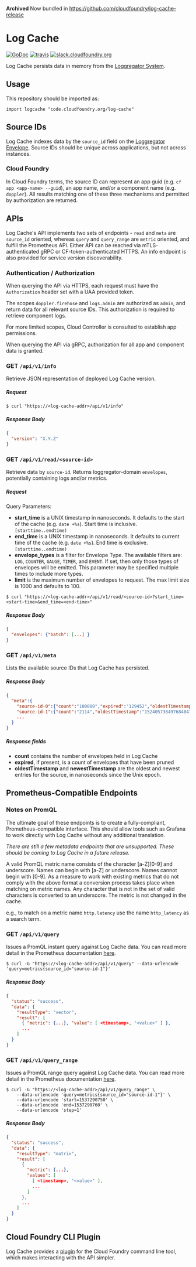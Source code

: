 **Archived** Now bundled in https://github.com/cloudfoundry/log-cache-release

Log Cache
=========
[![GoDoc][go-doc-badge]][go-doc] [![travis][travis-badge]][travis] [![slack.cloudfoundry.org][slack-badge]][log-cache-slack]


Log Cache persists data in memory from the [Loggregator System][loggregator].

## Usage

This repository should be imported as:

`import logcache "code.cloudfoundry.org/log-cache"`

## Source IDs

Log Cache indexes data by the `source_id` field on the [Loggregator Envelope][loggregator_v2].
Source IDs should be unique across applications, but not across instances.

### Cloud Foundry

In Cloud Foundry terms, the source ID can represent an app guid (e.g. `cf app
<app-name> --guid`), an app name, and/or a component name (e.g. `doppler`).
All results matching one of these three mechanisms and permitted by
authorization are returned.

## APIs

Log Cache's API implements two sets of endpoints - `read` and `meta` are
`source_id` oriented, whereas `query` and `query_range` are `metric` oriented,
and fulfill the Prometheus API. Either API can be reached via mTLS-authenticated
gRPC or CF-token-authenticated HTTPS. An info endpoint is also provided for
service version discoverability.

### Authentication / Authorization

When querying the API via HTTPS, each request must have the `Authorization`
header set with a UAA provided token.

The scopes `doppler.firehose` and `logs.admin` are authorized as `admin`, and
return data for all relevant source IDs. This authorization is required to
retrieve component logs.

For more limited scopes, Cloud Controller is consulted to establish app
permissions.

When querying the API via gRPC, authorization for all app and component data
is granted.

### **GET** `/api/v1/info`

Retrieve JSON representation of deployed Log Cache version.

##### Request

```shell
$ curl "https://<log-cache-addr>/api/v1/info"
```

##### Response Body

```json
{
  "version": "X.Y.Z"
}
```

###

### **GET** `/api/v1/read/<source-id>`

Retrieve data by `source-id`. Returns loggregator-domain `envelopes`,
potentially containing logs and/or metrics.

##### Request

Query Parameters:

- **start_time** is a UNIX timestamp in nanoseconds. It defaults to the start of the
  cache (e.g. `date +%s`). Start time is inclusive. `[starttime..endtime)`
- **end_time** is a UNIX timestamp in nanoseconds. It defaults to current time of the
  cache (e.g. `date +%s`). End time is exclusive. `[starttime..endtime)`
- **envelope_types** is a filter for Envelope Type. The available filters are:
  `LOG`, `COUNTER`, `GAUGE`, `TIMER`, and `EVENT`. If set, then only those
  types of envelopes will be emitted. This parameter may be specified multiple times
  to include more types.
- **limit** is the maximum number of envelopes to request. The max limit size
  is 1000 and defaults to 100.

```shell
$ curl "https://<log-cache-addr>/api/v1/read/<source-id>?start_time=<start-time>&end_time=<end-time>"
```

##### Response Body

```json
{
  "envelopes": {"batch": [...] }
}
```

### **GET** `/api/v1/meta`

Lists the available source IDs that Log Cache has persisted.

##### Response Body
```json
{
  "meta":{
    "source-id-0":{"count":"100000","expired":"129452","oldestTimestamp":"1524071322998223702","newestTimestamp":"1524081739994226961"},
    "source-id-1":{"count":"2114","oldestTimestamp":"1524057384976840476","newestTimestamp":"1524081729980342902"},
    ...
  }
}
```
##### Response fields
 - **count** contains the number of envelopes held in Log Cache
 - **expired**, if present, is a count of envelopes that have been pruned
 - **oldestTimestamp** and **newestTimestamp** are the oldest and newest
   entries for the source, in nanoseconds since the Unix epoch.


## Prometheus-Compatible Endpoints

### Notes on PromQL
The ultimate goal of these endpoints is to create a fully-compliant,
Prometheus-compatible interface. This should allow tools such as Grafana to
work directly with Log Cache without any additional translation.

_There are still a few metadata endpoints that are unsupported. These should
be coming to Log Cache in a future release._

A valid PromQL metric name consists of the character [a-Z][0-9] and underscore. Names can begin with [a-Z] or underscore. Names cannot begin with [0-9].
As a measure to work with existing metrics that do not comply with the above format a conversion process takes place when matching on metric names.
Any character that is not in the set of valid characters is converted to an underscore.
The metric is not changed in the cache.

e.g., to match on a metric name ``http.latency`` use the name ``http_latency`` as a search term.

### **GET** `/api/v1/query`

Issues a PromQL instant query against Log Cache data. You can read more
detail in the Prometheus documentation [here](https://prometheus.io/docs/prometheus/latest/querying/api/#instant-queries).

```shell
$ curl -G "https://<log-cache-addr>/api/v1/query" --data-urlencode 'query=metrics{source_id="source-id-1"}'
```

##### Response Body
```json
{
  "status": "success",
  "data": {
    "resultType": "vector",
    "result": [
      { "metric": {...}, "value": [ <timestamp>, "<value>" ] },
      ...
    ]
  }
}
```

### **GET** `/api/v1/query_range`

Issues a PromQL range query against Log Cache data. You can read more detail
in the Prometheus documentation [here](https://prometheus.io/docs/prometheus/latest/querying/api/#range-queries).

```shell
$ curl -G "https://<log-cache-addr>/api/v1/query_range" \
    --data-urlencode 'query=metrics{source_id="source-id-1"}' \
    --data-urlencode 'start=1537290750' \
    --data-urlencode 'end=1537290760' \
    --data-urlencode 'step=1'
```

##### Response Body
```json
{
  "status": "success",
  "data": {
    "resultType": "matrix",
    "result": [
      {
        "metric": {...},
        "values": [
          [ <timestamp>, "<value>" ],
          ...
        ]
      },
      ...
    ]
  }
}
```

## Cloud Foundry CLI Plugin

Log Cache provides a [plugin][log-cache-cli] for the Cloud Foundry command
line tool, which makes interacting with the API simpler.

[slack-badge]:              https://slack.cloudfoundry.org/badge.svg
[log-cache-slack]:          https://cloudfoundry.slack.com/archives/log-cache
[log-cache]:                https://code.cloudfoundry.org/log-cache
[go-doc-badge]:             https://godoc.org/code.cloudfoundry.org/log-cache?status.svg
[go-doc]:                   https://godoc.org/code.cloudfoundry.org/log-cache
[travis-badge]:             https://travis-ci.org/cloudfoundry/log-cache.svg?branch=master
[travis]:                   https://travis-ci.org/cloudfoundry/log-cache?branch=master
[loggregator]:              https://github.com/cloudfoundry/loggregator
[loggregator_v2]:           https://github.com/cloudfoundry/loggregator-api/blob/master/v2/envelope.proto
[log-cache-cli]:            https://code.cloudfoundry.org/log-cache-cli

